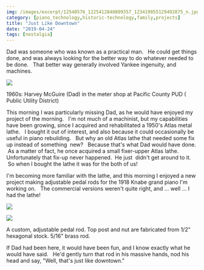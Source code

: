 ```yaml
---
img: /images/excerpt/12540576_1225412840809357_123419855129492875_n.jpg
category: [piano_technology,historic-technology,family,projects]
title: "Just Like Downtown"
date: "2019-04-24"
tags: [nostalgia]
---
```


Dad was someone who was known as a practical man.   He could get things done, and was always looking for the better way to do whatever needed to be done.   That better way generally involved Yankee ingenuity, and machines.

[![](/images/12540576_1225412840809357_123419855129492875_n.jpg)](http://blog.duanemcguire.com/wp-content/uploads/2019/04/12540576_1225412840809357_123419855129492875_n.jpg)

1960s: Harvey McGuire (Dad) in the meter shop at Pacific County PUD ( Public Utility District)

This morning I was particularly missing Dad, as he would have enjoyed my project of the morning.   I'm not much of a machinist, but my capabilities have been growing, since I acquired and rehabilitated a 1950's Atlas metal lathe.   I bought it out of interest, and also because it could occasionally be useful in piano rebuilding.   But why an old Atlas lathe that needed some fix up instead of something  new?   Because that's what Dad would have done.   As a matter of fact, he once acquired a small fixer-upper Atlas lathe.  Unfortunately that fix-up never happened.  He just  didn't get around to it.   So when I bought the lathe it was for the both of us!

I'm becoming more familiar with the lathe, and this morning I enjoyed a new project making adjustable pedal rods for the 1918 Knabe grand piano I'm working on.   The commercial versions weren't quite right, and ... well ... I had the lathe!

[![](/images/pedal-rod-crop-1024x674.jpg)](http://blog.duanemcguire.com/wp-content/uploads/2019/04/pedal-rod-crop.jpg)

[![](/images/pedal-rod-2-cropped-1024x458.jpg)](http://blog.duanemcguire.com/wp-content/uploads/2019/04/pedal-rod-2-cropped.jpg)

A custom, adjustable pedal rod. Top post and nut are fabricated from 1/2" hexagonal stock. 5/16" brass rod.

If Dad had been here, it would have been fun, and I know exactly what he would have said.   He'd gently turn that rod in his massive hands, nod his head and say, "Well, that's just like downtown."
